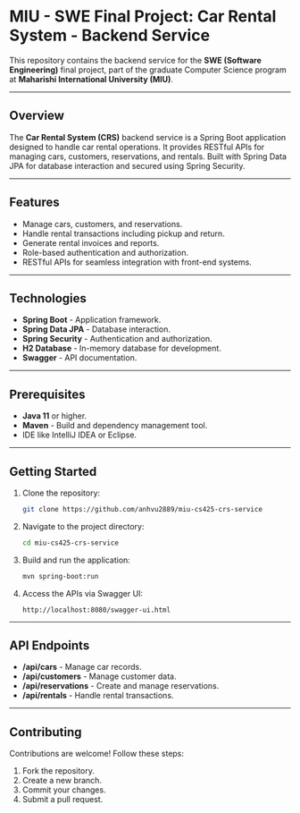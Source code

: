 # MIU - SWE Final Project: Car Rental System - Backend Service

This repository contains the backend service for the **SWE (Software Engineering)** final project, part of the graduate Computer Science program at **Maharishi International University (MIU)**.

---

## Overview
The **Car Rental System (CRS)** backend service is a Spring Boot application designed to handle car rental operations. It provides RESTful APIs for managing cars, customers, reservations, and rentals. Built with Spring Data JPA for database interaction and secured using Spring Security.

---

## Features
- Manage cars, customers, and reservations.
- Handle rental transactions including pickup and return.
- Generate rental invoices and reports.
- Role-based authentication and authorization.
- RESTful APIs for seamless integration with front-end systems.

---

## Technologies
- **Spring Boot** - Application framework.
- **Spring Data JPA** - Database interaction.
- **Spring Security** - Authentication and authorization.
- **H2 Database** - In-memory database for development.
- **Swagger** - API documentation.

---

## Prerequisites
- **Java 11** or higher.
- **Maven** - Build and dependency management tool.
- IDE like IntelliJ IDEA or Eclipse.

---

## Getting Started
1. Clone the repository:
   ```bash
   git clone https://github.com/anhvu2889/miu-cs425-crs-service
   ```
2. Navigate to the project directory:
   ```bash
   cd miu-cs425-crs-service
   ```
3. Build and run the application:
   ```bash
   mvn spring-boot:run
   ```
4. Access the APIs via Swagger UI:
   ```
   http://localhost:8080/swagger-ui.html
   ```

---

## API Endpoints
- **/api/cars** - Manage car records.
- **/api/customers** - Manage customer data.
- **/api/reservations** - Create and manage reservations.
- **/api/rentals** - Handle rental transactions.

---

## Contributing
Contributions are welcome! Follow these steps:
1. Fork the repository.
2. Create a new branch.
3. Commit your changes.
4. Submit a pull request.
